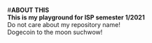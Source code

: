 #**ABOUT THIS**    
**This is my playground for ISP semester 1/2021**    
Do not care about my repository name!          
Dogecoin to the moon suchwow!

